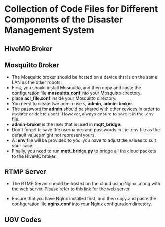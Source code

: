 # Collection of Code Files for Different Components of the Disaster Management System

## HiveMQ Broker


## Mosquitto Broker
- The Mosquitto broker should be hosted on a device that is on the same LAN as the other robots.
- First, you should install Mosquitto, and then copy and paste the configuration file **mosquitto.conf** into your Mosquitto directory.
- place **acl_file.conf** inside your Mosquitto directory.
- You need to create two admin users, **admin**, **admin-broker**.
- The password for **admin** should be shared with other devices in order to register or delete users. However, always ensure to save it in the .env file.
- **admin-broker** is the user that is used in **mqtt_bridge**.
- Don't forget to save the usernames and passwords in the .env file as the default values might not represent yours.
- A **.env** file will be provided to you; you have to adjust the values to suit your case.
- Finally, you need to run **mqtt_bridge.py** to bridge all the cloud packets to the HiveMQ broker.


## RTMP Server
- The RTMP Server should be hosted on the cloud using Nginx, along with the web server. Please refer to this [link](https://github.com/rem2718/disaster-management) for the web server.

- Ensure that you have Nginx installed first, and then copy and paste the configuration file **nginx.conf** into your Nginx configuration directory.


## UGV Codes


